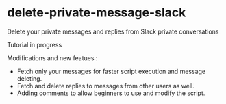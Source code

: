 # delete-private-message-slack
Delete your private messages and replies from Slack private conversations

Tutorial in progress


Modifications and new featues :
- Fetch only your messages for faster script execution and message deleting.
- Fetch and delete replies to messages from other users as well.
- Adding comments to allow beginners to use and modify the script.
